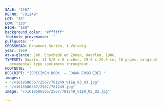 ```yaml
---
SALE: '2567'
REFNO: "781249"
LOT: "38"
LOW: "120"
HIGH: "180"
background_color: "#ffffff"
footnote_provenance: ''
pullquote: ''
CROSSHEAD: Ornament-Seriën, 1 Vervolg.
year: 1909
at-a-glance: Joh. Enschedé en Zonen, Haarlem, 1908.
TYPESET: Quarto, 11 5/8 x 8 inches, 29.5 x 20.5 cm, 16 pages, original printed wrappers,
  ornamental type specimens throughout.
FOOTNOTE: ''
DESCRIPT: "[SPECIMEN BOOK  — JOHAN ENSCHEDÉ]."
images:
- "/v1618586567/2567/781249_VIEW_03_03.jpg"
- "/v1618586567/2567/781249.jpg"
image: "/v1618586566/2567/781249_VIEW_02_02.jpg"

---
```

